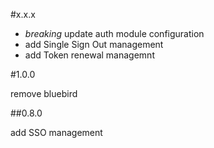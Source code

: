 #x.x.x

* *breaking* update auth module configuration
* add Single Sign Out management
* add Token renewal managemnt

#1.0.0

remove bluebird

##0.8.0

add SSO management